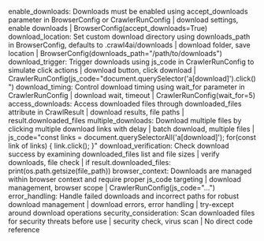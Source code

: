 enable_downloads: Downloads must be enabled using accept_downloads parameter in BrowserConfig or CrawlerRunConfig | download settings, enable downloads | BrowserConfig(accept_downloads=True)
download_location: Set custom download directory using downloads_path in BrowserConfig, defaults to .crawl4ai/downloads | download folder, save location | BrowserConfig(downloads_path="/path/to/downloads")
download_trigger: Trigger downloads using js_code in CrawlerRunConfig to simulate click actions | download button, click download | CrawlerRunConfig(js_code="document.querySelector('a[download]').click()")
download_timing: Control download timing using wait_for parameter in CrawlerRunConfig | download wait, timeout | CrawlerRunConfig(wait_for=5)
access_downloads: Access downloaded files through downloaded_files attribute in CrawlResult | download results, file paths | result.downloaded_files
multiple_downloads: Download multiple files by clicking multiple download links with delay | batch download, multiple files | js_code="const links = document.querySelectorAll('a[download]'); for(const link of links) { link.click(); }"
download_verification: Check download success by examining downloaded_files list and file sizes | verify downloads, file check | if result.downloaded_files: print(os.path.getsize(file_path))
browser_context: Downloads are managed within browser context and require proper js_code targeting | download management, browser scope | CrawlerRunConfig(js_code="...")
error_handling: Handle failed downloads and incorrect paths for robust download management | download errors, error handling | try-except around download operations
security_consideration: Scan downloaded files for security threats before use | security check, virus scan | No direct code reference